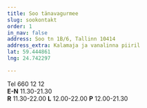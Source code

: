 ```yaml
---
title: Soo tänavagurmee
slug: sookontakt
order: 1
in_nav: false
address: Soo tn 1B/6, Tallinn 10414
address_extra: Kalamaja ja vanalinna piiril
lat: 59.444861
lng: 24.742297

---
```

Tel 660 12 12  
**E-N** 11.30-21.30  
**R** 11.30-22.00 **L** 12.00-22.00 **P** 12.00-21.30